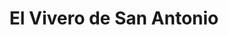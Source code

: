 ---
title: "El Vivero de San Antonio"
url: /san-antonio-de-padua/el-vivero-de-san-antonio/
shop: Garten-Center
---